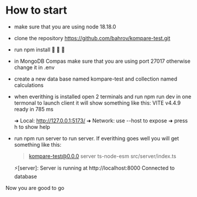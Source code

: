# How to start

* make sure that you are using node 18.18.0 
* clone the repository https://github.com/bahrov/kompare-test.git
* run npm install 🚚 🚚 🚚
* in MongoDB Compas make sure that you are using port 27017 otherwise change it in .env
* create a new data base named kompare-test and collection named calculations
* when everithing is installed open 2 terminals and run npm run dev in one termonal to launch client it will show something like this:
  VITE v4.4.9  ready in 785 ms

  ➜  Local:   http://127.0.0.1:5173/
  ➜  Network: use --host to expose
  ➜  press h to show help
* run npm run server to run server. If everithing goes well you will get something like this:
  > kompare-test@0.0.0 server
  > ts-node-esm src/server/index.ts

  ⚡️[server]: Server is running at http://localhost:8000
  Connected to database

Now you are good to go
